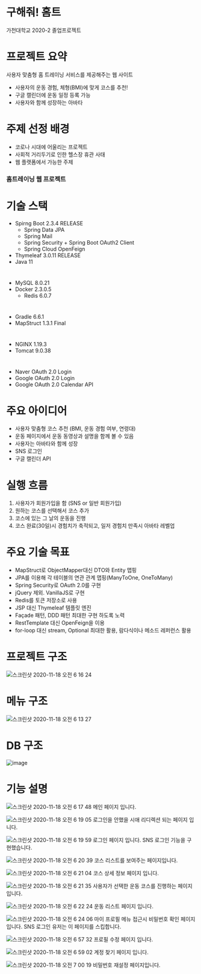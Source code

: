 
# 구해줘! 홈트
가천대학교 2020-2 졸업프로젝트

# 프로젝트 요약
사용자 맞춤형 홈 트레이닝 서비스를 제공해주는 웹 사이트
- 사용자의 운동 경험, 체형(BMI)에 맞게 코스를 추천!
- 구글 캘린더에 운동 일정 등록 가능
- 사용자와 함께 성장하는 아바타

# 주제 선정 배경
* 코로나 시대에 어울리는 프로젝트
* 사회적 거리두기로 인한 헬스장 휴관 사태
* 웹 플랫폼에서 가능한 주제
### 홈트레이닝 웹 프로젝트

# 기술 스택
- Spirng Boot 2.3.4 RELEASE
    - Spring Data JPA
    - Spring Mail
    - Spring Security + Spring Boot OAuth2 Client
    - Spring Cloud OpenFeign
- Thymeleaf 3.0.11 RELEASE
- Java 11
#
- MySQL 8.0.21
- Docker 2.3.0.5
  - Redis 6.0.7
# 
- Gradle 6.6.1
- MapStruct 1.3.1 Final
#
- NGINX 1.19.3
- Tomcat 9.0.38
#
- Naver OAuth 2.0 Login
- Google OAuth 2.0 Login
- Google OAuth 2.0 Calendar API

# 주요 아이디어
* 사용자 맞춤형 코스 추천 (BMI, 운동 경험 여부, 연령대)
* 운동 페이지에서 운동 동영상과 설명을 함께 볼 수 있음
* 사용자는 아바타와 함께 성장
* SNS 로그인
* 구글 캘린더 API

# 실행 흐름
1. 사용자가 회원가입을 함 (SNS or 일반 회원가입)
2. 원하는 코스를 선택해서 코스 추가
3. 코스에 있는 그 날의 운동을 진행
4. 코스 완료(30일)시 경험치가 축적되고, 일저 경험치 만족시 아바타 레벨업

# 주요 기술 목표
* MapStruct로 ObjectMapper대신 DTO와 Entity 맵핑
* JPA를 이용해 각 테이블의 연관 관계 맵핑(ManyToOne, OneToMany)
* Spring Security로 OAuth 2.0를 구현
* jQuery 제외. VanillaJS로 구현
* Redis를 토큰 저장소로 사용
* JSP 대신 Thymeleaf 템플릿 엔진
* Façade 패턴, DDD 패턴 최대한 구현 하도록 노력
* RestTemplate 대신 OpenFeign을 이용
* for-loop 대신 stream, Optional 최대한 활용, 람다식이나 메소드 레퍼런스 활용

# 프로젝트 구조
![스크린샷 2020-11-18 오전 6 16 24](https://user-images.githubusercontent.com/44764810/99451471-97ca8600-2965-11eb-9614-7632da14eb38.png)

# 메뉴 구조
![스크린샷 2020-11-18 오전 6 13 27](https://user-images.githubusercontent.com/44764810/99451187-2d194a80-2965-11eb-94aa-5b9f9213da4a.png)

# DB 구조
![image](https://user-images.githubusercontent.com/44764810/99451277-56d27180-2965-11eb-8ae8-53fe2dd7168c.png)

# 기능 설명 
![스크린샷 2020-11-18 오전 6 17 48](https://user-images.githubusercontent.com/44764810/99451610-c8aabb00-2965-11eb-9eb4-324a092c5f06.png)
메인 페이지 입니다.

![스크린샷 2020-11-18 오전 6 19 05](https://user-images.githubusercontent.com/44764810/99451714-f7c12c80-2965-11eb-869f-38bbc0d9faeb.png)
로그인을 안했을 시애 리디렉션 되는 페이지 입니다.

![스크린샷 2020-11-18 오전 6 19 59](https://user-images.githubusercontent.com/44764810/99451806-18898200-2966-11eb-8c7f-1231e059a59f.png)
로그인 페이지 입니다. SNS 로그인 기능을 구현했습니다.

![스크린샷 2020-11-18 오전 6 20 39](https://user-images.githubusercontent.com/44764810/99451868-2f2fd900-2966-11eb-956e-351dd167ef17.png)
코스 리스트를 보여주는 페이지입니다.

![스크린샷 2020-11-18 오전 6 21 04](https://user-images.githubusercontent.com/44764810/99451910-3d7df500-2966-11eb-9320-e684e2128605.png)
코스 상세 정보 페이지 입니다.

![스크린샷 2020-11-18 오전 6 21 35](https://user-images.githubusercontent.com/44764810/99451978-4ff82e80-2966-11eb-9b7b-7b91e27fbbb6.png)
사용자가 선택한 운동 코스를 진행하는 페이지 입니다.

![스크린샷 2020-11-18 오전 6 22 24](https://user-images.githubusercontent.com/44764810/99452073-6ef6c080-2966-11eb-9e5d-0e5e99afd2e7.png)
운동 리스트 페이지 입니다. 

![스크린샷 2020-11-18 오전 6 24 06](https://user-images.githubusercontent.com/44764810/99452252-a9f8f400-2966-11eb-923e-3341298a2ca7.png)
마이 프로필 메뉴 접근시 비밀번호 확인 페이지 입니다. SNS 로그인 유저는 이 페이지를 스킵합니다.

![스크린샷 2020-11-18 오전 6 57 32](https://user-images.githubusercontent.com/44764810/99455539-550bac80-296b-11eb-9515-c30c6167c4da.png)
프로필 수정 페이지 입니다.

![스크린샷 2020-11-18 오전 6 59 02](https://user-images.githubusercontent.com/44764810/99455696-8ab09580-296b-11eb-9685-b8c7ee641245.png)
계정 찾기 페이지 입니다.

![스크린샷 2020-11-18 오전 7 00 19](https://user-images.githubusercontent.com/44764810/99455818-b895da00-296b-11eb-8b9f-23abc66f982f.png)
비밀번호 재설정 페이지입니다.
